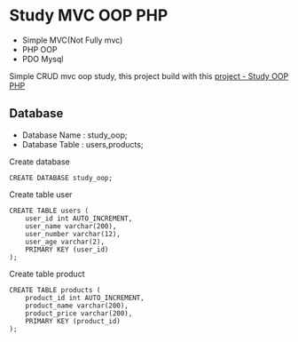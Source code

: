 # Study MVC OOP PHP
- Simple MVC(Not Fully mvc)
- PHP OOP
- PDO Mysql

Simple CRUD mvc oop study,
this project build with this [project - Study OOP PHP](https://gitlab.com/AzrilSyamin/study-oop-php)

## Database

- Database Name : study_oop;
- Database Table : users,products;

Create database
```
CREATE DATABASE study_oop;
```

Create table user
```
CREATE TABLE users (
    user_id int AUTO_INCREMENT,
    user_name varchar(200),
    user_number varchar(12),
    user_age varchar(2),
    PRIMARY KEY (user_id)
);
```

Create table product
```
CREATE TABLE products (
    product_id int AUTO_INCREMENT,
    product_name varchar(200),
    product_price varchar(200),
    PRIMARY KEY (product_id)
);
```